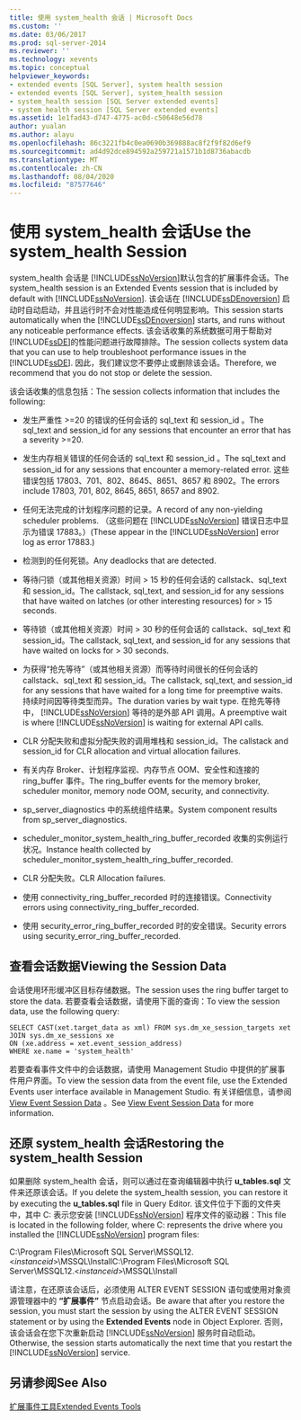 ```yaml
---
title: 使用 system_health 会话 | Microsoft Docs
ms.custom: ''
ms.date: 03/06/2017
ms.prod: sql-server-2014
ms.reviewer: ''
ms.technology: xevents
ms.topic: conceptual
helpviewer_keywords:
- extended events [SQL Server], system health session
- extended events [SQL Server], system_health session
- system_health session [SQL Server extended events]
- system health session [SQL Server extended events]
ms.assetid: 1e1fad43-d747-4775-ac0d-c50648e56d78
author: yualan
ms.author: alayu
ms.openlocfilehash: 86c3221fb4c0ea0690b369888ac8f2f9f82d6ef9
ms.sourcegitcommit: ad4d92dce894592a259721a1571b1d8736abacdb
ms.translationtype: MT
ms.contentlocale: zh-CN
ms.lasthandoff: 08/04/2020
ms.locfileid: "87577646"
---
```

# <a name="use-the-system_health-session"></a><span data-ttu-id="c849d-102">使用 system_health 会话</span><span class="sxs-lookup"><span data-stu-id="c849d-102">Use the system_health Session</span></span>
  <span data-ttu-id="c849d-103">system_health 会话是 [!INCLUDE[ssNoVersion](../../includes/ssnoversion-md.md)]默认包含的扩展事件会话。</span><span class="sxs-lookup"><span data-stu-id="c849d-103">The system_health session is an Extended Events session that is included by default with [!INCLUDE[ssNoVersion](../../includes/ssnoversion-md.md)].</span></span> <span data-ttu-id="c849d-104">该会话在 [!INCLUDE[ssDEnoversion](../../includes/ssdenoversion-md.md)] 启动时自动启动，并且运行时不会对性能造成任何明显影响。</span><span class="sxs-lookup"><span data-stu-id="c849d-104">This session starts automatically when the [!INCLUDE[ssDEnoversion](../../includes/ssdenoversion-md.md)] starts, and runs without any noticeable performance effects.</span></span> <span data-ttu-id="c849d-105">该会话收集的系统数据可用于帮助对 [!INCLUDE[ssDE](../../includes/ssde-md.md)]的性能问题进行故障排除。</span><span class="sxs-lookup"><span data-stu-id="c849d-105">The session collects system data that you can use to help troubleshoot performance issues in the [!INCLUDE[ssDE](../../includes/ssde-md.md)].</span></span> <span data-ttu-id="c849d-106">因此，我们建议您不要停止或删除该会话。</span><span class="sxs-lookup"><span data-stu-id="c849d-106">Therefore, we recommend that you do not stop or delete the session.</span></span>  
  
 <span data-ttu-id="c849d-107">该会话收集的信息包括：</span><span class="sxs-lookup"><span data-stu-id="c849d-107">The session collects information that includes the following:</span></span>  
  
-   <span data-ttu-id="c849d-108">发生严重性 >=20 的错误的任何会话的 sql_text 和 session_id 。</span><span class="sxs-lookup"><span data-stu-id="c849d-108">The sql_text and session_id for any sessions that encounter an error that has a severity >=20.</span></span>  
  
-   <span data-ttu-id="c849d-109">发生内存相关错误的任何会话的 sql_text 和 session_id 。</span><span class="sxs-lookup"><span data-stu-id="c849d-109">The sql_text and session_id for any sessions that encounter a memory-related error.</span></span> <span data-ttu-id="c849d-110">这些错误包括 17803、701、802、8645、8651、8657 和 8902。</span><span class="sxs-lookup"><span data-stu-id="c849d-110">The errors include 17803, 701, 802, 8645, 8651, 8657 and 8902.</span></span>  
  
-   <span data-ttu-id="c849d-111">任何无法完成的计划程序问题的记录。</span><span class="sxs-lookup"><span data-stu-id="c849d-111">A record of any non-yielding scheduler problems.</span></span> <span data-ttu-id="c849d-112">（这些问题在 [!INCLUDE[ssNoVersion](../../includes/ssnoversion-md.md)] 错误日志中显示为错误 17883。）</span><span class="sxs-lookup"><span data-stu-id="c849d-112">(These appear in the [!INCLUDE[ssNoVersion](../../includes/ssnoversion-md.md)] error log as error 17883.)</span></span>  
  
-   <span data-ttu-id="c849d-113">检测到的任何死锁。</span><span class="sxs-lookup"><span data-stu-id="c849d-113">Any deadlocks that are detected.</span></span>  
  
-   <span data-ttu-id="c849d-114">等待闩锁（或其他相关资源）时间 > 15 秒的任何会话的 callstack、sql_text 和 session_id。</span><span class="sxs-lookup"><span data-stu-id="c849d-114">The callstack, sql_text, and session_id for any sessions that have waited on latches (or other interesting resources) for > 15 seconds.</span></span>  
  
-   <span data-ttu-id="c849d-115">等待锁（或其他相关资源）时间 > 30 秒的任何会话的 callstack、sql_text 和 session_id。</span><span class="sxs-lookup"><span data-stu-id="c849d-115">The callstack, sql_text, and session_id for any sessions that have waited on locks for > 30 seconds.</span></span>  
  
-   <span data-ttu-id="c849d-116">为获得“抢先等待”（或其他相关资源）而等待时间很长的任何会话的 callstack、sql_text 和 session_id。</span><span class="sxs-lookup"><span data-stu-id="c849d-116">The callstack, sql_text, and session_id for any sessions that have waited for a long time for preemptive waits.</span></span> <span data-ttu-id="c849d-117">持续时间因等待类型而异。</span><span class="sxs-lookup"><span data-stu-id="c849d-117">The duration varies by wait type.</span></span> <span data-ttu-id="c849d-118">在抢先等待中， [!INCLUDE[ssNoVersion](../../includes/ssnoversion-md.md)] 等待的是外部 API 调用。</span><span class="sxs-lookup"><span data-stu-id="c849d-118">A preemptive wait is where [!INCLUDE[ssNoVersion](../../includes/ssnoversion-md.md)] is waiting for external API calls.</span></span>  
  
-   <span data-ttu-id="c849d-119">CLR 分配失败和虚拟分配失败的调用堆栈和 session_id。</span><span class="sxs-lookup"><span data-stu-id="c849d-119">The callstack and session_id for CLR allocation and virtual allocation failures.</span></span>  
  
-   <span data-ttu-id="c849d-120">有关内存 Broker、计划程序监视、内存节点 OOM、安全性和连接的 ring_buffer 事件。</span><span class="sxs-lookup"><span data-stu-id="c849d-120">The ring_buffer events for the memory broker, scheduler monitor, memory node OOM, security, and connectivity.</span></span>  
  
-   <span data-ttu-id="c849d-121">sp_server_diagnostics 中的系统组件结果。</span><span class="sxs-lookup"><span data-stu-id="c849d-121">System component results from sp_server_diagnostics.</span></span>  
  
-   <span data-ttu-id="c849d-122">scheduler_monitor_system_health_ring_buffer_recorded 收集的实例运行状况。</span><span class="sxs-lookup"><span data-stu-id="c849d-122">Instance health collected by scheduler_monitor_system_health_ring_buffer_recorded.</span></span>  
  
-   <span data-ttu-id="c849d-123">CLR 分配失败。</span><span class="sxs-lookup"><span data-stu-id="c849d-123">CLR Allocation failures.</span></span>  
  
-   <span data-ttu-id="c849d-124">使用 connectivity_ring_buffer_recorded 时的连接错误。</span><span class="sxs-lookup"><span data-stu-id="c849d-124">Connectivity errors using connectivity_ring_buffer_recorded.</span></span>  
  
-   <span data-ttu-id="c849d-125">使用 security_error_ring_buffer_recorded 时的安全错误。</span><span class="sxs-lookup"><span data-stu-id="c849d-125">Security errors using security_error_ring_buffer_recorded.</span></span>  
  
## <a name="viewing-the-session-data"></a><span data-ttu-id="c849d-126">查看会话数据</span><span class="sxs-lookup"><span data-stu-id="c849d-126">Viewing the Session Data</span></span>  
 <span data-ttu-id="c849d-127">会话使用环形缓冲区目标存储数据。</span><span class="sxs-lookup"><span data-stu-id="c849d-127">The session uses the ring buffer target to store the data.</span></span> <span data-ttu-id="c849d-128">若要查看会话数据，请使用下面的查询：</span><span class="sxs-lookup"><span data-stu-id="c849d-128">To view the session data, use the following query:</span></span>  
  
```  
SELECT CAST(xet.target_data as xml) FROM sys.dm_xe_session_targets xet  
JOIN sys.dm_xe_sessions xe  
ON (xe.address = xet.event_session_address)  
WHERE xe.name = 'system_health'  
```  
  
 <span data-ttu-id="c849d-129">若要查看事件文件中的会话数据，请使用 Management Studio 中提供的扩展事件用户界面。</span><span class="sxs-lookup"><span data-stu-id="c849d-129">To view the session data from the event file, use the Extended Events user interface available in Management Studio.</span></span> <span data-ttu-id="c849d-130">有关详细信息，请参阅 [View Event Session Data](../../database-engine/view-event-session-data.md) 。</span><span class="sxs-lookup"><span data-stu-id="c849d-130">See [View Event Session Data](../../database-engine/view-event-session-data.md) for more information.</span></span>  
  
## <a name="restoring-the-system_health-session"></a><span data-ttu-id="c849d-131">还原 system_health 会话</span><span class="sxs-lookup"><span data-stu-id="c849d-131">Restoring the system_health Session</span></span>  
 <span data-ttu-id="c849d-132">如果删除 system_health 会话，则可以通过在查询编辑器中执行 **u_tables.sql** 文件来还原该会话。</span><span class="sxs-lookup"><span data-stu-id="c849d-132">If you delete the system_health session, you can restore it by executing the **u_tables.sql** file in Query Editor.</span></span> <span data-ttu-id="c849d-133">该文件位于下面的文件夹中，其中 C: 表示您安装 [!INCLUDE[ssNoVersion](../../includes/ssnoversion-md.md)] 程序文件的驱动器：</span><span class="sxs-lookup"><span data-stu-id="c849d-133">This file is located in the following folder, where C: represents the drive where you installed the [!INCLUDE[ssNoVersion](../../includes/ssnoversion-md.md)] program files:</span></span>  
  
 <span data-ttu-id="c849d-134">C:\Program Files\Microsoft SQL Server\MSSQL12. \<*instanceid*>\MSSQL\Install</span><span class="sxs-lookup"><span data-stu-id="c849d-134">C:\Program Files\Microsoft SQL Server\MSSQL12.\<*instanceid*>\MSSQL\Install</span></span>  
  
 <span data-ttu-id="c849d-135">请注意，在还原该会话后，必须使用 ALTER EVENT SESSION 语句或使用对象资源管理器中的 **“扩展事件”** 节点启动会话。</span><span class="sxs-lookup"><span data-stu-id="c849d-135">Be aware that after you restore the session, you must start the session by using the ALTER EVENT SESSION statement or by using the **Extended Events** node in Object Explorer.</span></span> <span data-ttu-id="c849d-136">否则，该会话会在您下次重新启动 [!INCLUDE[ssNoVersion](../../includes/ssnoversion-md.md)] 服务时自动启动。</span><span class="sxs-lookup"><span data-stu-id="c849d-136">Otherwise, the session starts automatically the next time that you restart the [!INCLUDE[ssNoVersion](../../includes/ssnoversion-md.md)] service.</span></span>  
  
## <a name="see-also"></a><span data-ttu-id="c849d-137">另请参阅</span><span class="sxs-lookup"><span data-stu-id="c849d-137">See Also</span></span>  
 [<span data-ttu-id="c849d-138">扩展事件工具</span><span class="sxs-lookup"><span data-stu-id="c849d-138">Extended Events Tools</span></span>](extended-events-tools.md)  
  
  
